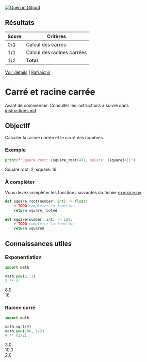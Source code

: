 [![Open in Gitpod](https://gitpod.io/button/open-in-gitpod.svg)](https://gitpod-redirect-0.herokuapp.com/)







## Résultats
Score | Critères
--- | ---
0/1 | Calcul des carrés
1/1 | Calcul des racines carrées
1/2 | **Total**

[Voir détails](./logs/tests_results.txt) | [Rafraîchir](../../)
# Carré et racine carrée

Avant de commencer. Consulter les instructions à suivre dans [instructions.md](instructions.md)

## Objectif

Calculer la racine carrée et le carré des nombres.

### Exemple
```python
print(f"Square root: {square_root(4)}, square: {square(4)}")
```
Square root: 2, square: 16

### À compléter
Vous devez compléter les fonctions suivantes du fichier [exercice.py](exercice.py).

```python
def square_root(number: int) -> float:
    # TODO completer la fonction
    return square_rooted
    
def square(number: int) -> int:
    # TODO completer la fonction
    return squared
```

## Connaissances utiles

### Exponentiation
```python
import math

math.pow(2, 3)
2 ** 4

```
8.0<br>
16<br>

### Racine carré
```python
import math

math.sqrt(9)
math.pow(100, 1/2)
4 ** (1/2)

```
3.0<br>
10.0<br>
2.0<br>
